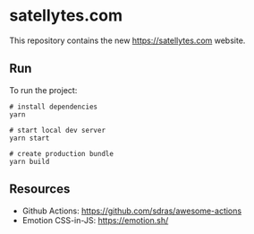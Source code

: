 # satellytes.com

This repository contains the new https://satellytes.com website.

## Run

To run the project:

```
# install dependencies
yarn

# start local dev server
yarn start

# create production bundle
yarn build
```

## Resources

- Github Actions: https://github.com/sdras/awesome-actions
- Emotion CSS-in-JS: https://emotion.sh/
